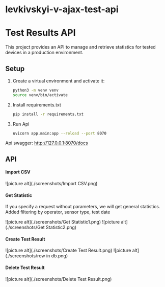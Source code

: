 # levkivskyi-v-ajax-test-api


# Test Results API

This project provides an API to manage and retrieve statistics for tested devices in a production environment.

## Setup

1. Create a virtual environment and activate it:
   ```bash
   python3 -m venv venv
   source venv/bin/activate
   
2. Install requirements.txt
   ```bash
   pip install -r requirements.txt
   
3. Run Api
   ```bash
   uvicorn app.main:app --reload --port 8070
   
Api swagger: http://127.0.0.1:8070/docs

## API

#### Import CSV

![picture alt](./screenshots/Import CSV.png)

#### Get Statistic

If you specify a request without parameters, we will get general statistics. Added filtering by operator, sensor type, test date

![picture alt](./screenshots/Get Statistic1.png)
![picture alt](./screenshots/Get Statistic2.png)

#### Create Test Result

![picture alt](./screenshots/Create Test Result.png)
![picture alt](./screenshots/row in db.png)

#### Delete Test Result

![picture alt](./screenshots/Delete Test Result.png)


